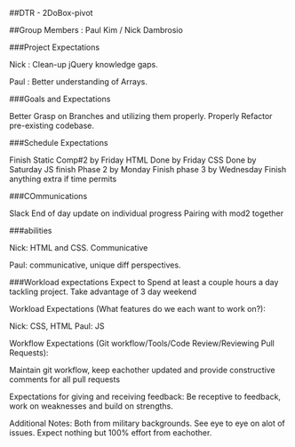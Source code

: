 ##DTR - 2DoBox-pivot

##Group Members : Paul Kim / Nick Dambrosio

###Project Expectations

Nick : Clean-up jQuery knowledge gaps.

Paul : Better understanding of Arrays.

###Goals and Expectations

Better Grasp on Branches and utilizing them properly.
Properly Refactor pre-existing codebase.

###Schedule Expectations

Finish Static Comp#2 by Friday
HTML Done by Friday
CSS Done by Saturday
JS finish Phase 2 by Monday
Finish phase 3 by Wednesday
Finish anything extra if time permits

###COmmunications

Slack
End of day update on individual progress
Pairing with mod2 together

###abilities

Nick: HTML and CSS. Communicative 

Paul: communicative, unique diff perspectives.

###Workload expectations
Expect to Spend at least a couple hours a day tackling project.  Take advantage of 3 day weekend

Workload Expectations (What features do we each want to work on?):

Nick: CSS, HTML
Paul: JS

Workflow Expectations (Git workflow/Tools/Code Review/Reviewing Pull Requests):

Maintain git workflow, keep eachother updated and provide constructive comments for all pull requests

Expectations for giving and receiving feedback:
Be receptive to feedback, work on weaknesses and build on strengths.

Additional Notes:
Both from military backgrounds.  See eye to eye on alot of issues.  Expect nothing but 100% effort from eachother.
